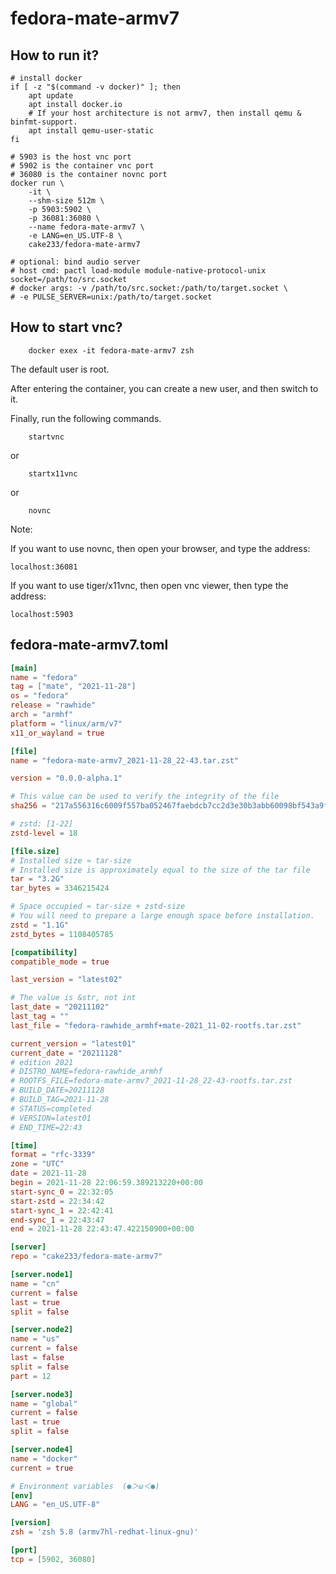 # fedora-mate-armv7

## How to run it?

```shell
# install docker
if [ -z "$(command -v docker)" ]; then
    apt update
    apt install docker.io
    # If your host architecture is not armv7, then install qemu & binfmt-support.
    apt install qemu-user-static
fi

# 5903 is the host vnc port
# 5902 is the container vnc port
# 36080 is the container novnc port
docker run \
    -it \
    --shm-size 512m \
    -p 5903:5902 \
    -p 36081:36080 \
    --name fedora-mate-armv7 \
    -e LANG=en_US.UTF-8 \
    cake233/fedora-mate-armv7

# optional: bind audio server
# host cmd: pactl load-module module-native-protocol-unix socket=/path/to/src.socket
# docker args: -v /path/to/src.socket:/path/to/target.socket \
# -e PULSE_SERVER=unix:/path/to/target.socket

```

## How to start vnc?

```shell
    docker exex -it fedora-mate-armv7 zsh
```

The default user is root.

After entering the container, you can create a new user, and then switch to it.

Finally, run the following commands.

```shell
    startvnc
```

or

```shell
    startx11vnc
```

or

```shell
    novnc
```

Note:

If you want to use novnc, then open your browser, and type the address:

```
localhost:36081
```

If you want to use tiger/x11vnc, then open vnc viewer, then type the address:

```
localhost:5903
```

## fedora-mate-armv7.toml

```toml
[main]
name = "fedora"
tag = ["mate", "2021-11-28"]
os = "fedora"
release = "rawhide"
arch = "armhf"
platform = "linux/arm/v7"
x11_or_wayland = true

[file]
name = "fedora-mate-armv7_2021-11-28_22-43.tar.zst"

version = "0.0.0-alpha.1"

# This value can be used to verify the integrity of the file
sha256 = "217a556316c6009f557ba052467faebdcb7cc2d3e30b3abb60098bf543a9f85b"

# zstd: [1-22]
zstd-level = 18

[file.size]
# Installed size ≈ tar-size
# Installed size is approximately equal to the size of the tar file
tar = "3.2G"
tar_bytes = 3346215424

# Space occupied ≈ tar-size + zstd-size
# You will need to prepare a large enough space before installation.
zstd = "1.1G"
zstd_bytes = 1108405785

[compatibility]
compatible_mode = true

last_version = "latest02"

# The value is &str, not int
last_date = "20211102"
last_tag = ""
last_file = "fedora-rawhide_armhf+mate-2021_11-02-rootfs.tar.zst"

current_version = "latest01"
current_date = "20211128"
# edition 2021
# DISTRO_NAME=fedora-rawhide_armhf
# ROOTFS_FILE=fedora-mate-armv7_2021-11-28_22-43-rootfs.tar.zst
# BUILD_DATE=20211128
# BUILD_TAG=2021-11-28
# STATUS=completed
# VERSION=latest01
# END_TIME=22:43

[time]
format = "rfc-3339"
zone = "UTC"
date = 2021-11-28
begin = 2021-11-28 22:06:59.389213220+00:00
start-sync_0 = 22:32:05
start-zstd = 22:34:42
start-sync_1 = 22:42:41
end-sync_1 = 22:43:47
end = 2021-11-28 22:43:47.422150900+00:00

[server]
repo = "cake233/fedora-mate-armv7"

[server.node1]
name = "cn"
current = false
last = true
split = false

[server.node2]
name = "us"
current = false
last = false
split = false
part = 12

[server.node3]
name = "global"
current = false
last = true
split = false

[server.node4]
name = "docker"
current = true

# Environment variables  (●＞ω＜●)
[env]
LANG = "en_US.UTF-8"

[version]
zsh = 'zsh 5.8 (armv7hl-redhat-linux-gnu)'

[port]
tcp = [5902, 36080]
```
